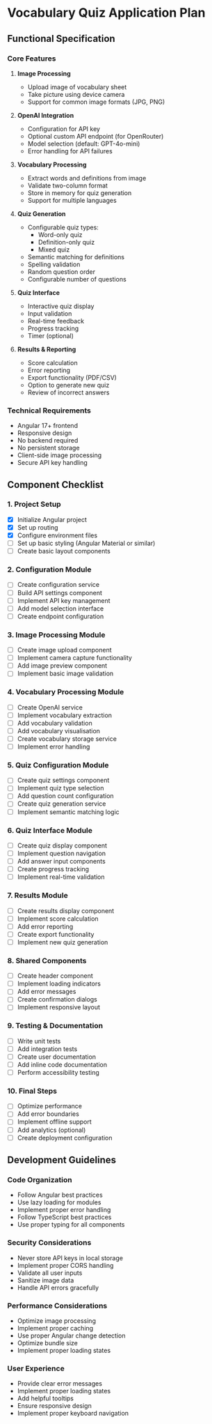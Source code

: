 # Vocabulary Quiz Application Plan

## Functional Specification

### Core Features
1. **Image Processing**
   - Upload image of vocabulary sheet
   - Take picture using device camera
   - Support for common image formats (JPG, PNG)

2. **OpenAI Integration**
   - Configuration for API key
   - Optional custom API endpoint (for OpenRouter)
   - Model selection (default: GPT-4o-mini)
   - Error handling for API failures

3. **Vocabulary Processing**
   - Extract words and definitions from image
   - Validate two-column format
   - Store in memory for quiz generation
   - Support for multiple languages

4. **Quiz Generation**
   - Configurable quiz types:
     - Word-only quiz
     - Definition-only quiz
     - Mixed quiz
   - Semantic matching for definitions
   - Spelling validation
   - Random question order
   - Configurable number of questions

5. **Quiz Interface**
   - Interactive quiz display
   - Input validation
   - Real-time feedback
   - Progress tracking
   - Timer (optional)

6. **Results & Reporting**
   - Score calculation
   - Error reporting
   - Export functionality (PDF/CSV)
   - Option to generate new quiz
   - Review of incorrect answers

### Technical Requirements
- Angular 17+ frontend
- Responsive design
- No backend required
- No persistent storage
- Client-side image processing
- Secure API key handling

## Component Checklist

### 1. Project Setup
- [x] Initialize Angular project
- [x] Set up routing
- [x] Configure environment files
- [ ] Set up basic styling (Angular Material or similar)
- [ ] Create basic layout components

### 2. Configuration Module
- [ ] Create configuration service
- [ ] Build API settings component
- [ ] Implement API key management
- [ ] Add model selection interface
- [ ] Create endpoint configuration

### 3. Image Processing Module
- [ ] Create image upload component
- [ ] Implement camera capture functionality
- [ ] Add image preview component
- [ ] Implement basic image validation

### 4. Vocabulary Processing Module
- [ ] Create OpenAI service
- [ ] Implement vocabulary extraction
- [ ] Add vocabulary validation
- [ ] Add vocabulary visualisation
- [ ] Create vocabulary storage service
- [ ] Implement error handling

### 5. Quiz Configuration Module
- [ ] Create quiz settings component
- [ ] Implement quiz type selection
- [ ] Add question count configuration
- [ ] Create quiz generation service
- [ ] Implement semantic matching logic

### 6. Quiz Interface Module
- [ ] Create quiz display component
- [ ] Implement question navigation
- [ ] Add answer input components
- [ ] Create progress tracking
- [ ] Implement real-time validation

### 7. Results Module
- [ ] Create results display component
- [ ] Implement score calculation
- [ ] Add error reporting
- [ ] Create export functionality
- [ ] Implement new quiz generation

### 8. Shared Components
- [ ] Create header component
- [ ] Implement loading indicators
- [ ] Add error messages
- [ ] Create confirmation dialogs
- [ ] Implement responsive layout

### 9. Testing & Documentation
- [ ] Write unit tests
- [ ] Add integration tests
- [ ] Create user documentation
- [ ] Add inline code documentation
- [ ] Perform accessibility testing

### 10. Final Steps
- [ ] Optimize performance
- [ ] Add error boundaries
- [ ] Implement offline support
- [ ] Add analytics (optional)
- [ ] Create deployment configuration

## Development Guidelines

### Code Organization
- Follow Angular best practices
- Use lazy loading for modules
- Implement proper error handling
- Follow TypeScript best practices
- Use proper typing for all components

### Security Considerations
- Never store API keys in local storage
- Implement proper CORS handling
- Validate all user inputs
- Sanitize image data
- Handle API errors gracefully

### Performance Considerations
- Optimize image processing
- Implement proper caching
- Use proper Angular change detection
- Optimize bundle size
- Implement proper loading states

### User Experience
- Provide clear error messages
- Implement proper loading states
- Add helpful tooltips
- Ensure responsive design
- Implement proper keyboard navigation 